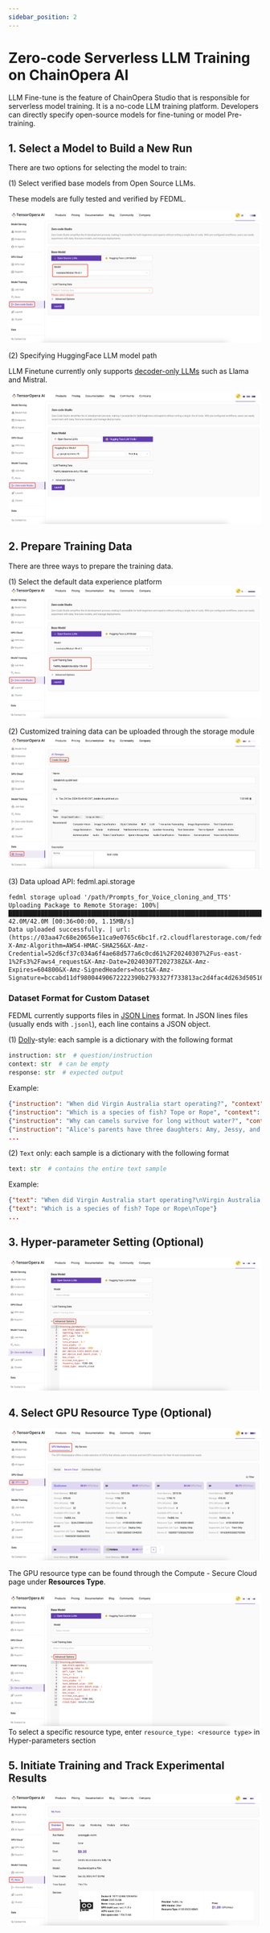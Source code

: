 ```yaml
---
sidebar_position: 2
---
```


# Zero-code Serverless LLM Training on ChainOpera AI

LLM Fine-tune is the feature of ChainOpera Studio that is responsible for serverless model training. It is a no-code LLM training platform. Developers can directly specify open-source models for fine-tuning or model Pre-training.

## 1. Select a Model to Build a New Run

There are two options for selecting the model to train:

(1) Select verified base models from Open Source LLMs.

These models are fully tested and verified by FEDML.

![Select a Base Model](static/image/select_base_model.png)

(2) Specifying HuggingFace LLM model path

LLM Finetune currently only supports [decoder-only LLMs](https://cameronrwolfe.substack.com/p/decoder-only-transformers-the-workhorse) such as Llama and Mistral.

![Select a Model Path](static/image/select_model_path.png)

## 2. Prepare Training Data

There are three ways to prepare the training data.

(1) Select the default data experience platform
![Select Data](static/image/select_data.png)

(2) Customized training data can be uploaded through the storage module
![Customize Training Data](static/image/training_data.png)

(3) Data upload API: fedml.api.storage

```
fedml storage upload '/path/Prompts_for_Voice_cloning_and_TTS'
Uploading Package to Remote Storage: 100%|██████████████████████████████████████████████████████████████████████████████████████████████████████████████████████████████████████████████████████████████████| 42.0M/42.0M [00:36<00:00, 1.15MB/s]
Data uploaded successfully. | url: (https://03aa47c68e20656e11ca9e0765c6bc1f.r2.cloudflarestorage.com/fedml/3631/Prompts_for_Voice_cloning_and_TTS.zip?X-Amz-Algorithm=AWS4-HMAC-SHA256&X-Amz-Credential=52d6cf37c034a6f4ae68d577a6c0cd61%2F20240307%2Fus-east-1%2Fs3%2Faws4_request&X-Amz-Date=20240307T202738Z&X-Amz-Expires=604800&X-Amz-SignedHeaders=host&X-Amz-Signature=bccabd11df98004490672222390b2793327f733813ac2d4fac4d263d50516947)
```

### Dataset Format for Custom Dataset

FEDML currently supports files in [JSON Lines](https://jsonlines.org/) format.
In JSON lines files (usually ends with `.jsonl`), each line contains a JSON object.

(1) [Dolly](https://huggingface.co/datasets/databricks/databricks-dolly-15k)-style:
each sample is a dictionary with the following format

```python
instruction: str  # question/instruction
context: str  # can be empty
response: str  # expected output
```

Example:

```json lines
{"instruction": "When did Virgin Australia start operating?", "context": "Virgin Australia, the trading name of Virgin Australia Airlines Pty Ltd, is an Australian-based airline. It is the largest airline by fleet size to use the Virgin brand. It commenced services on 31 August 2000 as Virgin Blue, with two aircraft on a single route. It suddenly found itself as a major airline in Australia's domestic market after the collapse of Ansett Australia in September 2001. The airline has since grown to directly serve 32 cities in Australia, from hubs in Brisbane, Melbourne and Sydney.", "response": "Virgin Australia commenced services on 31 August 2000 as Virgin Blue, with two aircraft on a single route."}
{"instruction": "Which is a species of fish? Tope or Rope", "context": "", "response": "Tope"}
{"instruction": "Why can camels survive for long without water?", "context": "", "response": "Camels use the fat in their humps to keep them filled with energy and hydration for long periods of time."}
{"instruction": "Alice's parents have three daughters: Amy, Jessy, and what's the name of the third daughter?", "context": "", "response": "The name of the third daughter is Alice"}
...
```

(2) `Text` only: each sample is a dictionary with the following format

```python
text: str  # contains the entire text sample
```

Example:

```json lines
{"text": "When did Virgin Australia start operating?\nVirgin Australia, the trading name of Virgin Australia Airlines Pty Ltd, is an Australian-based airline. It is the largest airline by fleet size to use the Virgin brand. It commenced services on 31 August 2000 as Virgin Blue, with two aircraft on a single route. It suddenly found itself as a major airline in Australia's domestic market after the collapse of Ansett Australia in September 2001. The airline has since grown to directly serve 32 cities in Australia, from hubs in Brisbane, Melbourne and Sydney.\nVirgin Australia commenced services on 31 August 2000 as Virgin Blue, with two aircraft on a single route."}
{"text": "Which is a species of fish? Tope or Rope\nTope"}
...
```

## 3. Hyper-parameter Setting (Optional)

![Hyperparameter Setting](static/image/hyperparameter_setting.png)

## 4. Select GPU Resource Type (Optional)

![Hyperparameter Setting](static/image/gpu_resource.png)

The GPU resource type can be found through the Compute - Secure Cloud page under **Resources Type**.

![Hyperparameter Setting](static/image/hyperparameter_setting.png)
To select a specific resource type, enter `resource_type: <resource type>` in Hyper-parameters section

## 5. Initiate Training and Track Experimental Results

![Initiate Training](static/image/initiate_training.png)
